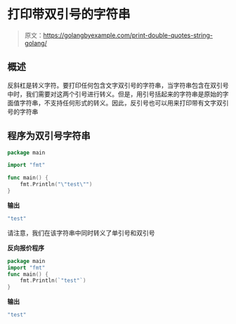 # 打印带双引号的字符串

> 原文：<https://golangbyexample.com/print-double-quotes-string-golang/>

## **概述**

反斜杠是转义字符。要打印任何包含文字双引号的字符串，当字符串包含在双引号中时，我们需要对这两个引号进行转义。但是，用引号括起来的字符串是原始的字面值字符串，不支持任何形式的转义。因此，反引号也可以用来打印带有文字双引号的字符串

## **程序为双引号字符串**

```go
package main

import "fmt"

func main() {
	fmt.Println("\"test\"")
}
```

**输出**

```go
"test"
```

请注意，我们在该字符串中同时转义了单引号和双引号

**反向报价程序**

```go
package main
import "fmt"
func main() {
    fmt.Println(`"test"`)
}
```

**输出**

```go
"test"
```